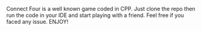 Connect Four is a well known game coded in CPP.
Just clone the repo then run the code in your IDE and start playing with a friend.
Feel free if you faced any issue.
ENJOY!
